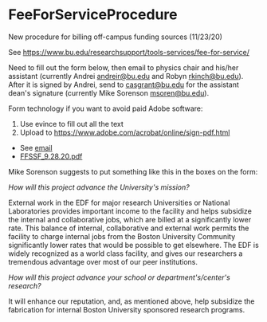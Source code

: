 # FeeForServiceProcedure
New procedure for billing off-campus funding sources (11/23/20)

See https://www.bu.edu/researchsupport/tools-services/fee-for-service/

Need to fill out the form below, then email to physics chair and his/her assistant (currently Andrei <andreir@bu.edu> and Robyn <rkinch@bu.edu>).  After it is signed by Andrei, send to <casgrant@bu.edu> for the assistant dean's signature (currently Mike  Sorenson <msoren@bu.edu>).

Form technology if you want to avoid paid Adobe software:

1.  Use evince to fill out all the text
2.  Upload to https://www.adobe.com/acrobat/online/sign-pdf.html

 * See [email](http://ohm.bu.edu/~hazen/edf/external_work_email.pdf)
 * [FFSSF_9.28.20.pdf](http://ohm.bu.edu/~hazen/edf/FFSSF_9.28.20.pdf)

Mike Sorenson suggests to put something like this in the boxes on the form:

*How will this project advance the University's mission?*

External work in the EDF for major research Universities or National Laboratories provides important income to the facility and helps subsidize the internal and collaborative jobs, which are billed at a significantly lower rate. This balance of internal, collaborative and external work permits the facility to charge internal jobs from the Boston University Community significantly lower rates that would be possible to get elsewhere. The EDF is widely recognized as a world class facility, and gives our researchers a tremendous advantage over most of our peer institutions.

*How will this project advance your school or department's/center's research?*

It will enhance our reputation, and, as mentioned above, help subsidize the fabrication for internal Boston University sponsored research programs.

